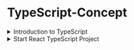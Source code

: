 
# TypeScript-Concept

<details>
<summary> Introduction to TypeScript</summary>

#### 1. What is TypeScript?

TypeScript is a programming language developed by microsoft and superset of JavaScript. When combined, they provide a powerful development environment for building robust and maintainable web applications.

#### 2. Advantages of TypeScript over JavaScript or Why TypeScript?

 * Adds static typing to JavaScript
 * It helps us to see bugs when writing codes; easy to find and fix bugs
 * Gives us auto suggestion
 * Provides us better documentation

#### 3. Setting up the Development Environment
</details>



 <details>
<summary>
 Start React TypeScript Project
</summary>

### Installation

Install my-project with npm

```bash
  npm create vite@latest School-Management -- --template react typescript
  cd School-Management
  npm run dev
```

    
### Usage/Examples

```javascript
import React from 'react';

// Define the props interface for the component
interface GreetingProps {
  name: string;
}

// Define a functional component using an arrow function
const Greeting: React.FC<GreetingProps> = ({ name }) => {
  return (
    <div>
      <h1>Hello, {name}!</h1>
      <p>This is a React functional component written in TypeScript.</p>
    </div>
  );
};

export default Greeting;
```
</details>







